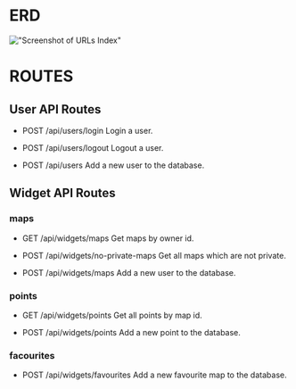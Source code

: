# ERD
!["Screenshot of URLs Index"](https://github.com/ej8899/lhl-midterm/blob/document/readme-backend/screenshots/ERD.png)

# ROUTES

## User API Routes
- POST /api/users/login
Login a user.

- POST /api/users/logout
Logout a user.

- POST /api/users
Add a new user to the database.

## Widget API Routes

### maps
- GET /api/widgets/maps
Get maps by owner id.

- POST /api/widgets/no-private-maps
Get all maps which are not private.

- POST /api/widgets/maps
Add a new user to the database.

### points
- GET /api/widgets/points
Get all points by map id.

- POST /api/widgets/points
Add a new point to the database.

### facourites
- POST /api/widgets/favourites
Add a new favourite map to the database.
